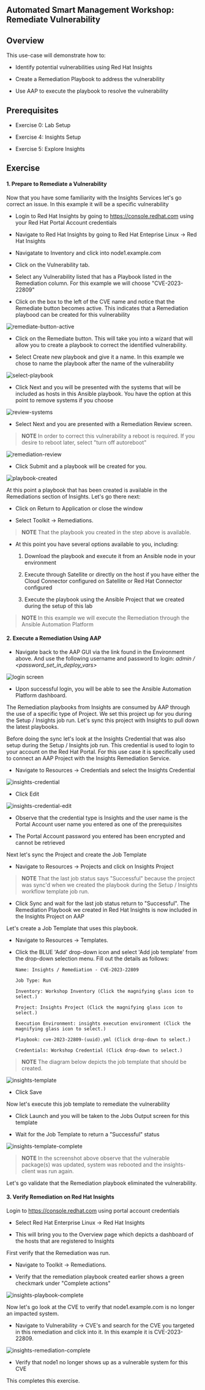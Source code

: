 Automated Smart Management Workshop: Remediate Vulnerability
----------------------------------------------------------------------


Overview
-----------------------------------------------------------------

This use-case will demonstrate how to:

-   Identify potential vulnerabilities using Red Hat Insights

-   Create a Remediation Playbook to address the vulnerability

-   Use AAP to execute the playbook to resolve the vulnerability

Prerequisites
-----------------------------------------------------------------

-   Exercise 0: Lab Setup

-   Exercise 4: Insights Setup

-   Exercise 5: Explore Insights


Exercise
-----------------------------------------------------------------


#### 1\. Prepare to Remediate a Vulnerability 

Now that you have some familiarity with the Insights Services let's go correct an issue.  In this example it will be a specific vulnerability

- Login to Red Hat Insights by going to https://console.redhat.com using your Red Hat Portal Account credentials

- Navigate to Red Hat Insights by going to Red Hat Enteprise Linux -> Red Hat Insights

- Navigatate to Inventory and click into node1.example.com

- Click on the Vulnerability tab.  

- Select any Vulnerability listed that has a Playbook listed in the Remediation column.  For this example we will choose "CVE-2023-22809"

- Click on the box to the left of the CVE name and notice that the Remediate button becomes active.  This indicates that a Remediation playbood can be created for this vulnerability

![remediate-button-active](images/6-remediatevulnerability-remediate-button.png)

-   Click on the Remediate button.  This will take you into a wizard that will allow you to create a playbook to correct the identified vulnerability.

-    Select Create new playbook and give it a name.  In this example we chose to name the playbook after the name of the vulnerability


![select-playbook](images/6-remediatevulnerability-select-playbook.png)    


-   Click Next and you will be presented with the systems that will be included as hosts in this Ansible playbook.  You have the option at this point to remove systems if you choose

![review-systems](images/6-remediatevulnerability-review-systems.png)

-   Select Next and you are presented with a Remediation Review screen.  

> **NOTE** In order to correct this vulnerability a reboot is required.  If you desire to reboot later, select "turn off autoreboot"

![remediation-review](images/6-remediatevulnerability-remediation-review.png)

-   Click Submit and a playbook will be created for you.  

    
![playbook-created](images/6-remediatevulnerability-playbook-created.png)
    
    
At this point a playbook that has been created is available in the Remediations section of Insights.  Let's go there next:

-   Click on Return to Application or close the window

-   Select Toolkit -> Remediations.  

> **NOTE** That the playbook you created in the step above is available.  

-   At this point you have several options available to you, including:

    1. Download the playbook and execute it from an Ansible node in your environment

    2. Execute through Satellite or directly on the host if you have either the Cloud Connector configured on Satellite or Red Hat Connector configured

    3. Execute the playbook using the Ansible Project that we created during the setup of this lab

> **NOTE** In this example we will execute the Remediation through the Ansible Automation Platform


#### 2\. Execute a Remediation Using AAP

-   Navigate back to the AAP GUI via the link found in the Environment above. And use the following username and password to login: *admin / <password_set_in_deploy_vars>*

![login screen](images/6-remediatevulnerability-aap2-login.png)

-   Upon successful login, you will be able to see the Ansible Automation Platform dashboard.

The Remediation playbooks from Insights are consumed by AAP through the use of a specific type of Project.  We set this project up for you during the Setup / Insights job run.  Let's sync this project with Insights to pull down the latest playbooks.

Before doing the sync let's look at the Insights Credential that was also setup during the Setup / Insights job run.  This credential is used to login to your account on the Red Hat Portal.  For this use case it is specifically used to connect an AAP Project with the Insights Remediation Service.

-   Navigate to Resources -> Credentials and select the Insights Credential

![insights-credential](images/6-remediatevulnerability-credential.png)

-   Click Edit

![insights-credential-edit](images/6-remediatevulnerability-credential-edit.png)

-   Observe that the credential type is Insights and the user name is the Portal Account user name you entered as one of the prerequisites

-   The Portal Account password you entered has been encrypted and cannot be retrieved

Next let's sync the Project and create the Job Template

-   Navigate to Resources -> Projects and click on Insights Project

> **NOTE** That the last job status says "Successful" because the project was sync'd when we created the playbook during the Setup / Insights workflow template job run.

-   Click Sync and wait for the last job status return to "Successful".  The Remediation Playbook we created in Red Hat Insights is now included in the Insights Project on AAP

Let's create a Job Template that uses this playbook.  

-   Navigate to Resources -> Templates.  

-   Click the BLUE 'Add' drop-down icon and select 'Add job template' from the drop-down selection menu. Fill out the details as follows:

        Name: Insights / Remediation - CVE-2023-22809

        Job Type: Run

        Inventory: Workshop Inventory (Click the magnifying glass icon to select.)

        Project: Insights Project (Click the magnifying glass icon to select.)

        Execution Environment: insights execution environment (Click the
        magnifying glass icon to select.)

        Playbook: cve-2023-22809-(uuid).yml (Click drop-down to select.)

        Credentials: Workshop Credential (Click drop-down to select.)

> **NOTE** The diagram below depicts the job template that should be created.



![insights-template](images/6-remediatevulnerability-insights-template.png)

-   Click Save

Now let's execute this job template to remediate the vulnerability

-   Click Launch and you will be taken to the Jobs Output screen for this template

-   Wait for the Job Template to return a "Successful" status

![insights-template-complete](images/6-remediatevulnerability-template-complete.png)

> **NOTE** In the screenshot above observe that the vulnerable package(s) was updated, system was rebooted and the insights-client was run again. 


Let's go validate that the Remediation playbook eliminated the vulnerability.

#### 3\. Verify Remediation on Red Hat Insights

Login to https://console.redhat.com using portal account credentials

-   Select Red Hat Enterprise Linux -> Red Hat Insights

-   This will bring you to the Overview page which depicts a dashboard of the hosts that are registered to Insights

First verify that the Remediation was run.  

-   Navigate to Toolkit -> Remediations.  

-   Verify that the remediation playbook created earlier shows a green checkmark under "Complete actions"

![insights-playbook-complete](images/6-remediatevulnerability-remediation-playbook-complete.png)


Now let's go look at the CVE to verify that node1.example.com is no longer an impacted system.

-   Navigate to Vulnerability -> CVE's and search for the CVE you targeted in this remediation and click into it.  In this example it is CVE-2023-22809.


![insights-remediation-complete](images/6-remediatevulnerability-cve-remediation-complete.png)


-   Verify that node1 no longer shows up as a vulnerable system for this CVE

This completes this exercise.


